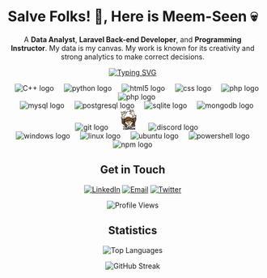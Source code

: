 <h1 align= "center"><b>Salve Folks! 👾, Here is Meem-Seen 💀</b></h1>
<div align= "center">
  
A **Data Analyst**, **Laravel Back-end Developer**, and **Programming Instructor**. My data is my canvas.
My work is known for its creativity and strong analytics to make correct decisions.



[![Typing SVG](https://readme-typing-svg.demolab.com?font=Aref+Ruqaa&size=40&pause=1000&color=00F737&center=true&vCenter=true&width=435&height=55&lines=%D9%85%D9%80%D9%8A%D9%80%D9%85+%D8%B3%D9%8A%D9%80%D9%86)](https://git.io/typing-svg)


</div>  

<div align="center" >
    <img width="12" />
    <img src="https://skillicons.dev/icons?i=cpp" height="40" alt="C++ logo"  />
    <img width="12" />
    <img src="https://skillicons.dev/icons?i=py" height="40" alt="python logo"  />
    <img width="12" />
    <img src="https://skillicons.dev/icons?i=html" height="40" alt="html5 logo"  />
    <img width="12" />
    <img src="https://skillicons.dev/icons?i=css" height="40" alt="css logo"  />
    <img width="12" />
    <img src="https://skillicons.dev/icons?i=php" height="40" alt="php logo"  />
    <img width="12" />
    <img src="https://skillicons.dev/icons?i=laravel" height="40" alt="php logo"  />
</div>
<div align="center">
    <img width="12" />
    <img src="https://skillicons.dev/icons?i=mysql" height="40" alt="mysql logo"  />
    <img width="12" />
    <img src="https://skillicons.dev/icons?i=postgres" height="40" alt="postgresql logo"  />
    <img width="12" />
    <img src="https://skillicons.dev/icons?i=sqlite" height="40" alt="sqlite logo"  />
    <img width="12" />
    <img src="https://skillicons.dev/icons?i=mongodb" height="40" alt="mongodb logo"/>
<div align="center">
    <img width="12" />
    <img src="https://skillicons.dev/icons?i=git" height="40" alt="git logo"/>
    <img width="12" />
    <img src="https://github.com/devicons/devicon/blob/master/icons/composer/composer-original.svg" height="40" alt="composer logo"/>
    <img width="12" />
    <img src="https://skillicons.dev/icons?i=discord" height="40" alt="discord logo"/>
</div>
<div align="center">
    <img width="12" />
    <img src="https://skillicons.dev/icons?i=windows" height="40" alt="windows logo"/>
    <img width="12" />
    <img src="https://skillicons.dev/icons?i=linux" height="40" alt="linux logo"/>
    <img width="12" />
    <img src="https://skillicons.dev/icons?i=ubuntu" height="40" alt="ubuntu logo"/>
    <img width="12" />
    <img src="https://skillicons.dev/icons?i=powershell" height="40" alt="powershell logo"/>
    <img width="12" />
    <img src="https://skillicons.dev/icons?i=npm" height="40" alt="npm logo"/>
</div>


## Get in Touch
[![LinkedIn](https://img.shields.io/badge/LinkedIn-0077B5?style=for-the-badge&logo=linkedin&logoColor=white)](https://www.linkedin.com/in/meemseen)
[![Email](https://img.shields.io/badge/Email-D14836?style=for-the-badge&logo=gmail&logoColor=white)](mailto:mohamedselim.div@gmail.com)
[![Twitter](https://img.shields.io/badge/Twitter-1DA1F2?style=for-the-badge&logo=twitter&logoColor=white)](https://x.com/MoHaMeDASeliM9)

![Profile Views](https://komarev.com/ghpvc/?username=Mohamedselim2&color=brightgreen)


## Statistics 
<!-- ![GitHub Stats](https://github-readme-stats.vercel.app/api?username=Mohamedselim2&show_icons=true&theme=radical)  -->

![Top Languages](https://github-readme-stats.vercel.app/api/top-langs/?username=Mohamedselim2&theme=vision-friendly-dark)


  <img src="https://github-readme-streak-stats.herokuapp.com/?user=Mohamedselim2&theme=vision-friendly-dark" alt="GitHub Streak" />

</div>
